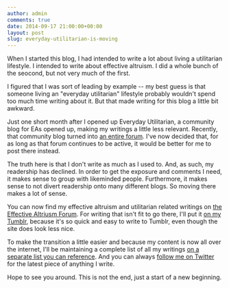 ```yaml
---
author: admin
comments: true
date: 2014-09-17 21:00:00+00:00
layout: post
slug: everyday-utilitarian-is-moving
---
```


When I started this blog, I had intended to write a lot about living a utilitarian lifestyle.  I intended to write about effective altruism.  I did a whole bunch of the seocond, but not very much of the first.

I figured that I was sort of leading by example -- my best guess is that someone living an "everyday utilitarian" lifestyle probably wouldn't spend too much time writing about it.  But that made writing for this blog a little bit awkward.

Just one short month after I opened up Everyday Utilitarian, a community blog for EAs opened up, making my writings a little less relevant.  Recently, that community blog turned into [an entire forum](http://www.effective-altruism.com).  I've now decided that, for as long as that forum continues to be active, it would be better for me to post there instead.

The truth here is that I don't write as much as I used to.  And, as such, my readership has declined.  In order to get the exposure and comments I need, it makes sense to group with likeminded people.  Furthermore, it makes sense to not divert readership onto many different blogs.  So moving there makes a lot of sense.

You can now find my effective altruism and utilitarian related writings on [the Effective Altriusm Forum](http://www.effective-altruism.com).  For writing that isn't fit to go there, I'll put it [on my Tumblr](http://www.tumblr.com), because it's so quick and easy to write to Tumblr, even though the site does look less nice.

To make the transition a little easier and because my content is now all over the internet, I'll be maintaining a complete list of all my writings [on a separate list you can reference](http://www.peterhurford.com/blog).  And you can always [follow me on Twitter](http://www.twitter.com) for the latest piece of anything I write.

Hope to see you around.  This is not the end, just a start of a new beginning.
